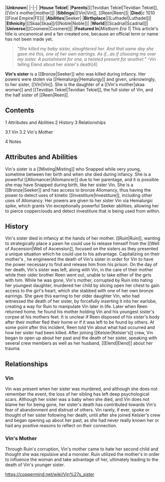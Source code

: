 |**Unknown**|
|-|-|
|**House Tekiel**|
|**Parents**|[[Tevidian Tekiel\|Tevidian Tekiel]], [[Vin's mother\|mother]]|
|**Siblings**|[[Vin\|Vin]], [[Reen\|Reen]]|
|**Died**|c 1010 [[Final Empire\|FE]]|
|**Abilities**|Seeker|
|**Birthplace**|[[Luthadel\|Luthadel]]|
|**Ethnicity**|[[Skaa\|Skaa]]/[[Noble\|Noble]]|
|**World**|[[Scadrial\|Scadrial]]|
|**Universe**|[[Cosmere\|Cosmere]]|
|**Featured In**|*Mistborn Era 1*|
This article's title is uncanonical and a fan created one, because an official term or name has not been made yet.
>“*She killed my baby sister, slaughtered her. And that same day she gave me this, one of her own earrings. As if…as if choosing me over my sister. A punishment for one, a twisted present for another.*”
\-Vin telling Elend about her sister's death[4]


**Vin's sister** is a [[Bronze\|Seeker]] who was killed during infancy. Her powers were stolen via [[Hemalurgy\|Hemalurgy]] and given, unknowingly, to her sister, [[Vin\|Vin]]. She is the daughter of a [[Vin's mother\|skaa woman]] and [[Tevidian Tekiel\|Tevidian Tekiel]], the full sister of Vin, and the half sister of [[Reen\|Reen]].

## Contents

1 Attributes and Abilities
2 History
3 Relationships

3.1 Vin
3.2 Vin's Mother


4 Notes


## Attributes and Abilities
Vin's sister is a [[Misting\|Misting]] who Snapped while very young, sometime between her birth and when she died during infancy. She is a powerful [[Allomancer\|Allomancer]] due to her parentage, and it is possible she may have Snapped during birth, like her sister Vin. She is a [[Bronze\|Seeker]] and has access to bronze Allomancy, thus having the power to detect uses of kinetic [[Investiture\|Investiture]], including other uses of Allomancy. Her powers are given to her sister Vin via Hemalurgic spike, which grants Vin exceptionally powerful Seeker abilities, allowing her to pierce copperclouds and detect investiture that is being used from within.

## History
Vin's sister died in infancy at the hands of her mother. [[Ruin\|Ruin]], wanting to strategically place a pawn he could use to release himself from the [[Well of Ascension\|Well of Ascension]], focused on the sisters as they presented a unique situation which he could use to his advantage. Capitalizing on their mother's , he engineered the death of Vin's sister in order for Vin to have the power necessary to find and release him from his prison.
On the day of her death, Vin's sister was left, along with Vin, in the care of their mother while their older brother Reen went out, unable to take either of the girls with him. While he was gone, Vin's mother, corrupted by Ruin into hating her youngest daughter, murdered her child by slicing open her chest to gain access to the girl's heart, which she stabbed with one of her own bronze earrings. She gave this earring to her older daughter Vin, who had witnessed the death of her sister, by forcefully inserting it into her earlobe, creating a way for Ruin to manipulate Vin later in life. Later when Reen returned home, he found his mother holding Vin and his youngest sister's corpse at his mothers feet. It is unclear if Reen disposed of his sister's body after their mother fled their home or if it was left to be found by others.
At some point after this incident, Reen told Vin about what had occurred and how her sister had been killed.
After joining [[Kelsier\|Kelsier's]] crew, Vin began to open up about her past and the death of her sister, speaking with several crew members as well as her husband, [[Elend\|Elend]] about her trauma.

## Relationships
### Vin
Vin was present when her sister was murdered, and although she does not remember the event, the loss of her sibling has left deep psychological scars. Although her sister was a baby when she died, and Vin does not blame her for being gone, her sister's death has contributed towards Vin's fear of abandonment and distrust of others. Vin rarely, if ever, spoke or thought of her sister following her death, until after she joined Kelsier's crew and began opening up about her past, as she had never really known her or had any positive reasons to reflect on their connection.

### Vin's Mother
Through Ruin's corruption, Vin's mother came to hate her second child and thought she was repulsive and a monster. Ruin utilized the mother's  in order to influence the woman and take advantage of her, ultimately leading to the death of Vin's younger sister.



https://coppermind.net/wiki/Vin%27s_sister
